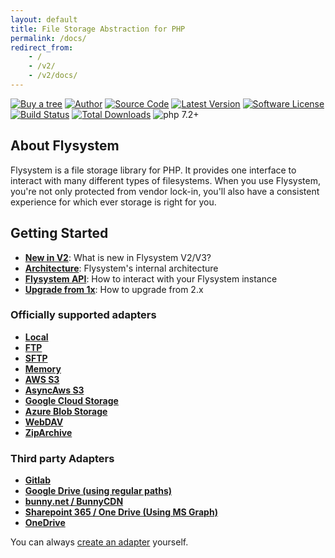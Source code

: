 ```yaml
---
layout: default
title: File Storage Abstraction for PHP
permalink: /docs/
redirect_from:
    - /
    - /v2/
    - /v2/docs/
---
```


[![Buy a tree](https://img.shields.io/badge/Buy%20me%20a%20tree-%F0%9F%8C%B3-green)](https://offset.earth/frankdejonge?gift-trees)
[![Author](https://img.shields.io/badge/author-@frankdejonge-blue.svg)](https://twitter.com/frankdejonge)
[![Source Code](https://img.shields.io/badge/source-thephpleague/flysystem-blue.svg)](https://github.com/thephpleague/flysystem)
[![Latest Version](https://img.shields.io/github/tag/thephpleague/flysystem.svg)](https://github.com/thephpleague/flysystem/releases)
[![Software License](https:////img.shields.io/badge/license-MIT-brightgreen.svg)](https://github.com/thephpleague/flysystem/blob/master/LICENSE)
[![Build Status](https://travis-ci.org/thephpleague/flysystem.svg?branch=v1.0)](https://travis-ci.org/thephpleague/flysystem)
[![Total Downloads](https://img.shields.io/packagist/dt/league/flysystem.svg)](https://packagist.org/packages/league/flysystem)
![php 7.2+](https://img.shields.io/badge/php-min%208.0.2-red.svg)

## About Flysystem

Flysystem is a file storage library for PHP. It provides one interface to
interact with many different types of filesystems. When you use Flysystem, you're
not only protected from vendor lock-in, you'll also have a consistent experience
for which ever storage is right for you. 

## Getting Started

* **[New in V2](/docs/what-is-new/)**: What is new in Flysystem V2/V3?
* **[Architecture](/docs/architecture/)**: Flysystem's internal architecture
* **[Flysystem API](/docs/usage/filesystem-api/)**: How to interact with your Flysystem instance
* **[Upgrade from 1x](/docs/upgrade-from-1.x/)**: How to upgrade from 2.x

### Officially supported adapters

* **[Local](/docs/adapter/local/)**
* **[FTP](/docs/adapter/ftp/)**
* **[SFTP](/docs/adapter/sftp-v3/)**
* **[Memory](/docs/adapter/in-memory/)**
* **[AWS S3](/docs/adapter/aws-s3-v3/)**
* **[AsyncAws S3](/docs/adapter/async-aws-s3/)**
* **[Google Cloud Storage](/docs/adapter/google-cloud-storage/)**
* **[Azure Blob Storage](/docs/adapter/azure-blob-storage/)**
* **[WebDAV](/docs/adapter/webdav/)**
* **[ZipArchive](/docs/adapter/ziparchive/)**

### Third party Adapters

* **[Gitlab](/docs/adapter/gitlab/)**
* **[Google Drive (using regular paths)](https://github.com/masbug/flysystem-google-drive-ext)**
* **[bunny.net / BunnyCDN](https://github.com/PlatformCommunity/flysystem-bunnycdn/tree/v3)**
* **[Sharepoint 365 / One Drive (Using MS Graph)](https://github.com/shitware-ltd/flysystem-msgraph)**
* **[OneDrive](https://github.com/doerffler/flysystem-onedrive)**

You can always [create an adapter](/docs/advanced/creating-an-adapter/) yourself.
